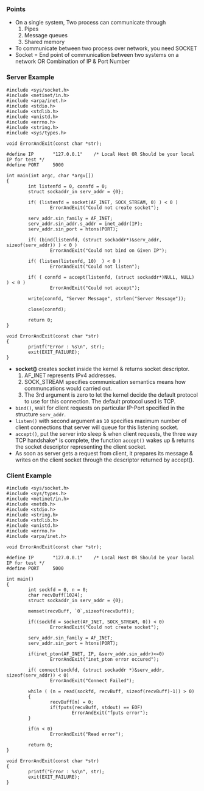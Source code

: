 ### Points

- On a single system, Two process can communicate through
    1. Pipes
    2. Message queues
    3. Shared memory
- To communicate between two process over network, you need SOCKET
- Socket = End point of communication between two systems on a network OR Combination of IP & Port Number


### Server Example

```
#include <sys/socket.h>
#include <netinet/in.h>
#include <arpa/inet.h>
#include <stdio.h>
#include <stdlib.h>
#include <unistd.h>
#include <errno.h>
#include <string.h>
#include <sys/types.h>

void ErrorAndExit(const char *str);

#define IP       "127.0.0.1"    /* Local Host OR Should be your local IP for test */
#define PORT     5000

int main(int argc, char *argv[])
{
        int listenfd = 0, connfd = 0;
        struct sockaddr_in serv_addr = {0};

        if( (listenfd = socket(AF_INET, SOCK_STREAM, 0) ) < 0 )
                ErrorAndExit("Could not create socket");

        serv_addr.sin_family = AF_INET;
        serv_addr.sin_addr.s_addr = inet_addr(IP);
        serv_addr.sin_port = htons(PORT);

        if( (bind(listenfd, (struct sockaddr*)&serv_addr, sizeof(serv_addr)) ) < 0 )
                ErrorAndExit("Could not bind on Given IP");

        if( (listen(listenfd, 10)  ) < 0 )
                ErrorAndExit("Could not listen");

        if( ( connfd = accept(listenfd, (struct sockaddr*)NULL, NULL) ) < 0 )
                ErrorAndExit("Could not accept");

        write(connfd, "Server Message", strlen("Server Message"));

        close(connfd);
        
        return 0;
}

void ErrorAndExit(const char *str)
{
        printf("Error : %s\n", str);
        exit(EXIT_FAILURE);
}

```
- **socket()** creates socket inside the kernel & returns socket descriptor. 
    1. AF_INET represents IPv4 addresses. 
    2. SOCK_STREAM specifies communication semantics means how communcations would carried out.
    3. The 3rd argument is zero to let the kernel decide the default protocol to use for this connection. The default protocol used is TCP.
- `bind()`, wait for client requests on particular IP-Port specified in the structure `serv_addr`.
- `listen()` with second argument as `10` specifies maximum number of client connections that server will queue for this listening socket.
- `accept()`, put the server into sleep & when client requests, the three way TCP handshake* is complete, the function `accept()` wakes up & returns the socket descriptor representing the client socket. 
- As soon as server gets a request from client, it prepares its message & writes on the client socket through the descriptor returned by accept().

### Client Example

```
#include <sys/socket.h>
#include <sys/types.h>
#include <netinet/in.h>
#include <netdb.h>
#include <stdio.h>
#include <string.h>
#include <stdlib.h>
#include <unistd.h>
#include <errno.h>
#include <arpa/inet.h>

void ErrorAndExit(const char *str);

#define IP       "127.0.0.1"    /* Local Host OR Should be your local IP for test */
#define PORT     5000

int main()
{
        int sockfd = 0, n = 0;
        char recvBuff[1024];
        struct sockaddr_in serv_addr = {0};

        memset(recvBuff, `0`,sizeof(recvBuff));

        if((sockfd = socket(AF_INET, SOCK_STREAM, 0)) < 0)
                ErrorAndExit("Could not create socket");

        serv_addr.sin_family = AF_INET;
        serv_addr.sin_port = htons(PORT);

        if(inet_pton(AF_INET, IP, &serv_addr.sin_addr)<=0)
                ErrorAndExit("inet_pton error occured");

        if( connect(sockfd, (struct sockaddr *)&serv_addr, sizeof(serv_addr)) < 0)
                ErrorAndExit("Connect Failed");

        while ( (n = read(sockfd, recvBuff, sizeof(recvBuff)-1)) > 0)
        {
                recvBuff[n] = 0;
                if(fputs(recvBuff, stdout) == EOF)
                        ErrorAndExit("fputs error");
        }

        if(n < 0)
                ErrorAndExit("Read error");

        return 0;
}

void ErrorAndExit(const char *str)
{
        printf("Error : %s\n", str);
        exit(EXIT_FAILURE);
}
```
